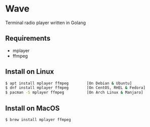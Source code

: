 # Wave

Terminal radio player written in Golang

## Requirements

- mplayer
- ffmpeg

## Install on Linux

```sh
$ apt install mplayer ffmpeg        [On Debian & Ubuntu]
$ dnf install mplayer ffmpeg        [On CentOS, RHEL & Fedora]
$ pacman -S mplayer ffmpeg          [On Arch Linux & Manjaro]
```

## Install on MacOS

```sh
$ brew install mplayer ffmpeg
```
